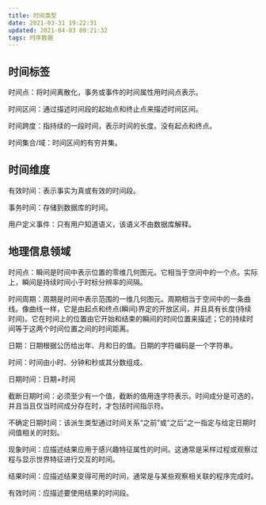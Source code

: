 ```yaml
---
title: 时间类型
date: 2021-03-31 19:22:31
updated: 2021-04-03 09:21:32
tags: 时序数据
---
```


## 时间标签

时间点：将时间离散化，事务或事件的时间属性用时间点表示。

时间区间：通过描述时间段的起始点和终止点来描述时间区间。

时间跨度：指持续的一段时间，表示时间的长度。没有起点和终点。

时间集合/域：时间区间的有穷并集。

<!--more-->

## 时间维度

有效时间：表示事实为真或有效的时间段。

事务时间：存储到数据库的时间。

用户定义事件：只有用户知道语义，该语义不由数据库解释。

## 地理信息领域

时间点：瞬间是时间中表示位置的零维几何图元。它相当于空间中的一个点。实际上，瞬间是持续时间小于时标分辨率的间隔。

时间周期：周期是时间中表示范围的一维几何图元。周期相当于空间中的一条曲线。像曲线一样，它是由起点和终点(瞬间)界定的开放区间，并且具有长度(持续时间)。它在时间上的位置由它开始和结束的瞬间的时间位置来描述；它的持续时间等于这两个时间位置之间的时间距离。

日期：日期根据公历给出年、月和日的值。日期的字符编码是一个字符串。

时间：时间由小时、分钟和秒或其分数组成。

日期时间：日期+时间

截断日期时间：必须至少有一个值，截断的值用连字符表示。时间成分是可选的，并且当且仅当时间成分存在时，才包括时间指示符。

不确定日期时间：该派生类型通过时间关系“之前”或“之后”之一指定与给定日期时间值相关的时刻。

现象时间：应描述结果应用于感兴趣特征属性的时间。这通常是采样过程或观察过程与显示世界特征进行交互的时间。

结果时间：应描述结果变得可用的时间，通常是与某些观察相关联的程序完成时。

有效时间：应描述要使用结果的时间段。